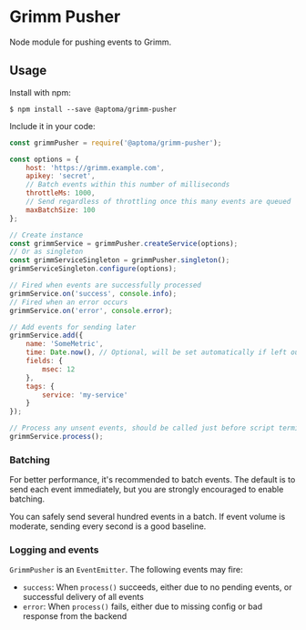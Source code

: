 Grimm Pusher
============

Node module for pushing events to Grimm.

Usage
-----

Install with npm:

    $ npm install --save @aptoma/grimm-pusher

Include it in your code:

```js
const grimmPusher = require('@aptoma/grimm-pusher');

const options = {
	host: 'https://grimm.example.com',
	apikey: 'secret',
	// Batch events within this number of milliseconds
	throttleMs: 1000,
	// Send regardless of throttling once this many events are queued
	maxBatchSize: 100
};

// Create instance
const grimmService = grimmPusher.createService(options);
// Or as singleton
const grimmServiceSingleton = grimmPusher.singleton();
grimmServiceSingleton.configure(options);

// Fired when events are successfully processed
grimmService.on('success', console.info);
// Fired when an error occurs
grimmService.on('error', console.error);

// Add events for sending later
grimmService.add({
    name: 'SomeMetric',
    time: Date.now(), // Optional, will be set automatically if left out
    fields: {
        msec: 12
    },
    tags: {
        service: 'my-service'
    }
});

// Process any unsent events, should be called just before script terminates, to ensure there are no pending events
grimmService.process();
```

### Batching

For better performance, it's recommended to batch events. The default is to send each event immediately, but you are strongly encouraged to enable batching.

You can safely send several hundred events in a batch. If event volume is moderate, sending every second is a good baseline.

### Logging and events

`GrimmPusher` is an `EventEmitter`. The following events may fire:

- `success`: When `process()` succeeds, either due to no pending events, or successful delivery of all events
- `error`: When `process()` fails, either due to missing config or bad response from the backend
